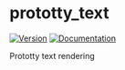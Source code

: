 # prototty\_text

[![Version](https://img.shields.io/crates/v/prototty_text.svg)](https://crates.io/crates/prototty_text)
[![Documentation](https://docs.rs/prototty_text/badge.svg)](https://docs.rs/prototty_text)

Prototty text rendering
